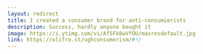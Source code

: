 ```yaml
---
layout: redirect
title: I created a consumer brand for anti-consumierists
description: Success, hardly anyone bought it
image: https://i.ytimg.com/vi/Af5Fk8wVfOU/maxresdefault.jpg
link: https://olifro.st/ughconsumerism/#!/
---
```

